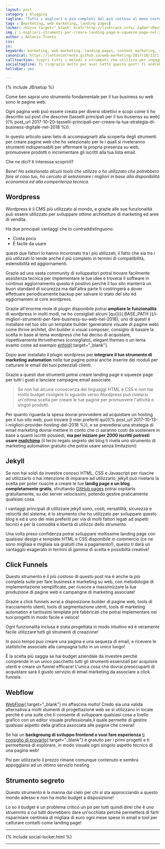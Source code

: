 ```yaml
---
layout: post
category : blogging
tagline: "Tutti i migliori e più completi dal più costoso al meno costoso"
tags : [marketing, web marketing, landing pages]
locker: <h2><a target="_blank" href="http://linktrack.info/.2q4on">Mautic</a></h2><p>È una piattaforma di marketing automation che se sei in grado di installare sui tuoi server potrai usufruirne in modo gratuito!</p><p>È lo strumento più completo che abbia mai visto ti permette di gestire un database di utenti segmentato e creare attorno ad esso campagne di email marekting e web complete e ben indirizzate al tipo di pubblico che possa apprezzarle!</p><p>È integrato nel pacchetto un generatore di pagine web, quindi con questo strumento potrai creare tutte le landing page che desideri, e se sei bravo, potresti crearti un set di template con i temi HTML che preferisci.</p><p>Il vantaggio principale di impliegare mautic è che potrai usufruire di tutte le  funzionalità di click funnels in modo gratuito ed in più il tool funge anche da server email quindi si occuperà della delivery agli utenti insieme ad un servizio di delivery (es <a href="https://aws.amazon.com/it/ses/pricing" target="_blank">Amazon SES</a>).</p><p>Questa struttura abbatterà i tuoi costi di marketing solo al costo di dominio, hosting e della delivery che è di circa 0.01$ a email (usando <a href="https://aws.amazon.com/it/ses/pricing" target="_blank">Amazon SES</a> le prime 65.000 mese saranno gratis!)</p>
img : i-migliori-strumenti-per-creare-landing-page-e-squeeze-page-nel-2018/i-migliori-strumenti-per-creare-landing-page-e-squeeze-page-nel-2018.jpg
author : Antonio Trento
css: 
js:  
keywords: marketing, web marketing, landing pages, content marketing, squeeze, email marketing
canonical: https://lantoniotrento.github.io/web-marketing/2017/10/23/i-migliori-strumenti-per-creare-landing-page-e-squeeze-page-nel-2018
calltoaction: Scopri tutti i metodi e strumenti che utilizzo per ingaggiare nuovo pubblico per le mie pagine web.  <a href="http://eepurl.com/ckInGX">Iscriviti qui e ricevi i 3 regali segreti del blog</a>.
socialtagline: Ti ringrazio molto per aver letto questo post! Ti andrebbe di farmi un favore? Regalami la felicità! Lasciami una condivisione sul tuo social preferito!
hellobar: yes

---
```

{% include JB/setup %}


Come ben saprai uno strumento fondamentale per il tuo business su web sono le pagine web.

Ogni pagina web può essere creata per diversi obiettivi e scopi come ti ho descritto sul post che descrive [tasselli principali per il tuo busienss su web]({% post_url 2017-10-20-tasselli-principali-per-creare-la-tua-strategia-di-business-digitale-nel-2018 %}).

<!--more-->

In questo articolo sarei lieto di accompagnarti alla scoperta degli strumenti per creare pagine web che ho selezionato per te i quali si riveleranno strumenti indispensabili per affermare la propria presenza su web, promuovere prodotti o incrementare gli iscritti alla tua lista email.

Che ne dici? ti interessa scoprirli?

*Bene! Ho selezionato alcuni tools che utilizzo o ho utilizzato che potrebbero fare al caso tuo, ho cercato di selezionare i migliori in base alla disponibilità economica ed alla compentenza tecnica.*

## Wordpress

Wordpress è il CMS più utilizzato al mondo, e grazie alle sue funzionalità può essere utilizzato per sviluppare ottime architetture di marketing ed aree di vendita.

Ha due principali vantaggi che lo contraddistinguono:

* Costa poco
* È facile da usare

questi due fattori lo hanno incoronato tra i più utilizzati, il fatto che sia tra i più utilizzati lo rende anche il più completo in termini di compatibilità, estensibilità ed aggiornamenti.

Grazie ad una vasta community di sviluppatori potrai trovare facilmente assistenza tecnica per implementare le tue idee e troverai il software in continuo aggiornamento questo è positivo perchè il tuo sito manterrà un buon standard di sicurezza ma dall'altra parte ti costringerà a dover effettuare periodicamente backup per salvare lo stato del sito ed aggiornameni al core wordpress.

Grazie all'enorme mole di plugin disponibile potrai **ampliare le funzionalità** di wordpress in molti modi, ne ho consigliati alcuni [qui]({{ BASE_PATH }}/i-migliori-strumenti-per-fare-business-su-web-nel-2018); uno di questi è installare nel tuo sito un template builder (generatore visuale di pagine web) come thrive architet, divi builder o visual composer, consiglio di basare la scelta in base al tema wordpress che hai deciso di acquistare, rispettivamente thrivethemes (consigliato), elegant themes o un tema evanto come ad esempio [enfold](http://linktrack.info/.2q1jf){:target="_blank"}.

Dopo aver installato il plugin wordpress per **integrare il tuo strumento di marketing automation** nelle tue pagine potrai anche inserire dei moduli per catturare le email dei tuoi potenziali clienti.

Grazie a questi due strumenti potrai creare landing page e squeeze page per tutti i gusti e lanciare campagne email associate.

> Se non hai alcuna conoscenza dei linguaggi HTML e CSS e non hai molto budget rivolgere lo sguardo verso Wordpress può rivelarsi un'ottima scelta per creare le tue pagine per promuovere l'attività o singoli prodotti.

Per quanto riguarda la spesa dovrai provvedere ad acquistare un hosting per il tuo sito web, puoi trovare [i miei preferiti qui]({% post_url 2017-10-13-i-migliori-provider-hosting-del-2018 %}), e se prevederai una strategia di email marketing dovrai mettere in conto che ci saranno costi da sostenere in base a quanti iscritti possiedi, **ma per iniziare per 2000 iscritti potresti usare [mailchimp](https://mailchimp.com)** (il terzo regalo segreto del blog ti rivela uno strumento di marketing automation gratuito che potrai usare senza limitazioni)
 
## Jekyll

Se non hai soldi da investire conosci HTML, CSS e  Javascript per riuscire ad utilizzarlo o hai intenzione di imparare ad utilizzarlo, jekyll può rivelarsi la scelta per poter riuscire a creare le tue **landig page e un blog completamente gratis**, sfruttando [GitHub pages](http://snip.ly/f4ifx) potrai ospitarlo gratuitamente, su dei server velocissimi, potendo gestire praticamente qualsiasi cosa.

I vantaggi principali di utilizzare jekyll sono, costi, versatilità, sicurezza e velocità del sistema; è lo strumento che ho utilizzato per sviluppare questo blog e ed è uno dei miei preferiti per via di molti fattori legati ad aspetti tecnici e per la comodità e libertà di utilizzo dello strumento.

Una volta preso confidenza potrai sviluppare moltissime landing page con qualsiasi design e template HTML e CSS disponibile in commercio (ce ne sono migliaia e migliaia sia gratuiti che a pagamento!), questo ti darà un vantaggio esagerato in termini di gamma di scelta e possibiltà creative!

## Click Funnels

Questo strumento è il più costoso di questo post ma è anche la più completa suite per fare business e marketing su web, con metodologie di implementazione semplificate, per riuscire a massimizzare la tua produzione di pagine web e campangne di marketing associate!

Grazie a click funnels avrai a disposizione builder di pagine web, tools di tracciamento utenti, tools di segmentazione utenti, tools di marketing automation e tantissimi template pre fabbricati che potrai implementare nei tuoi progetti in modo facile e veloce!

Ogni funzionalità inclusa è stata progettata in modo intuitivo ed è veramente facile utilizzare tutti gli strumenti di creazione!

In poco tempo puo creare una pagina e una sequeza di email, e ricevere le statistiche associate alla campagna tutto in un unico luogo!

È la scelta più saggia se hai budget aziendale da investire perchè comprende in un unico pacchetto tutti gli strumenti essenziali per acquisire utenti e creare un funnel efficace! L'unica cosa che dovrai preoccuparti di acquistare sarà il giusto servizio di email marketing da associare a click funnels.

## Webflow

[WebFlow](https://webflow.com/){:target="_blank"} mi affascina molto! Credo sia una valida alternativa a molti stumenti di progettazione web se si utilizzano in locale perchè è una suite che ti consente di sviluppare qualsiasi cosa a livello grafico con un editor visuale professionale,il quale permette di gestire qualsiasi aspetto della grafica associata alle pagine che creerai!

Se hai un **backgroung di sviluppo frontend o vuoi fare esperienza** [ti consiglio di provarlo](https://webflow.com/){:target="_blank"} è gratuito per i primi progetti e ti permettereà di esplorare, in modo visuale ogni singolo aspetto tecnico di una pagina web!

Poi per utilizzarlo il prezzo rimane comunque contenuto e sembra appoggiarsi ad un ottimo servizio hosting

## Strumento segreto

Questo strumento è la manna dal cielo per chi si sta approcciando a questo mondo adesso e non ha molto budget a disposizione!

Lo so il budget è un problema critico un po per tutti quindi direi che è uno struemnto a cui tutti dovrebbero dare un'occhiata perchè permetterà di farti risparmiare centinaia di migliaia di euro ogni mese spese in email e tool per catturare contatti come landing page!

----

{% include social-locker.html %}

----
